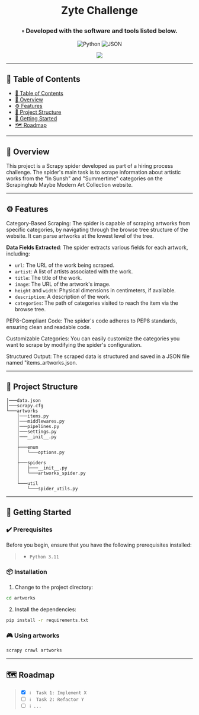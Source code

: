 <div align="center">
<h1 align="center">

<br>Zyte Challenge
</h1>
<h3>◦ Developed with the software and tools listed below.</h3>

<p align="center">
<img src="https://img.shields.io/badge/Python-3776AB.svg?style&logo=Python&logoColor=white" alt="Python" />
<img src="https://img.shields.io/badge/JSON-000000.svg?style&logo=JSON&logoColor=white" alt="JSON" />
</p>
<img src="https://scrapy.org/img/scrapylogo.png"/>
</div>

---

## 📒 Table of Contents
- [📒 Table of Contents](#-table-of-contents)
- [📍 Overview](#-overview)
- [⚙️ Features](#-features)
- [📂 Project Structure](#project-structure)
- [🚀 Getting Started](#-getting-started)
- [🗺 Roadmap](#-roadmap)
---


## 📍 Overview

This project is a Scrapy spider developed as part of a hiring process challenge. The spider's main task is to scrape information about artistic works from the "In Sunsh" and "Summertime" categories on the Scrapinghub Maybe Modern Art Collection website.

---

## ⚙️ Features


Category-Based Scraping: The spider is capable of scraping artworks from specific categories, by navigating through the browse tree structure of the website. It can parse artworks at the lowest level of the tree.


**Data Fields Extracted**: The spider extracts various fields for each artwork, including:
   - `url`: The URL of the work being scraped.
   - `artist`: A list of artists associated with the work.
   - `title`: The title of the work.
   - `image`: The URL of the artwork's image.
   - `height` and `width`: Physical dimensions in centimeters, if available.
   - `description`: A description of the work.
   - `categories`: The path of categories visited to reach the item via the browse tree.


PEP8-Compliant Code: The spider's code adheres to PEP8 standards, ensuring clean and readable code.

Customizable Categories: You can easily customize the categories you want to scrape by modifying the spider's configuration.

Structured Output: The scraped data is structured and saved in a JSON file named "items_artworks.json.

---


## 📂 Project Structure
```
│───data.json
│───scrapy.cfg
└───artworks
    │───items.py
    │───middlewares.py
    │───pipelines.py
    │───settings.py
    │───__init__.py
    │
    ├───enum
    │   └───options.py
    │
    ├───spiders
    │   ├───__init__.py
    │   └───artworks_spider.py 
    │
    └───util
        └───spider_utils.py
```   
        





---

## 🚀 Getting Started

### ✔️ Prerequisites

Before you begin, ensure that you have the following prerequisites installed:
> - `Python 3.11`


### 📦 Installation


1. Change to the project directory:
```sh
cd artworks
```

2. Install the dependencies:
```sh
pip install -r requirements.txt
```

### 🎮 Using artworks

```sh
scrapy crawl artworks
```

---

## 🗺 Roadmap

> - [X] `ℹ️  Task 1: Implement X`
> - [ ] `ℹ️  Task 2: Refactor Y`
> - [ ] `ℹ️ ...`
